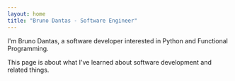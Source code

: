 ```yaml
---
layout: home
title: "Bruno Dantas - Software Engineer"
---
```


I'm Bruno Dantas, a software developer interested in Python and Functional Programming.

This page is about what I've learned about software development and related things.
